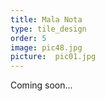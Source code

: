 ```yaml
---
title: Mala Nota
type: tile_design
order: 5
image: pic48.jpg
picture:  pic01.jpg
---
```

Coming soon...
